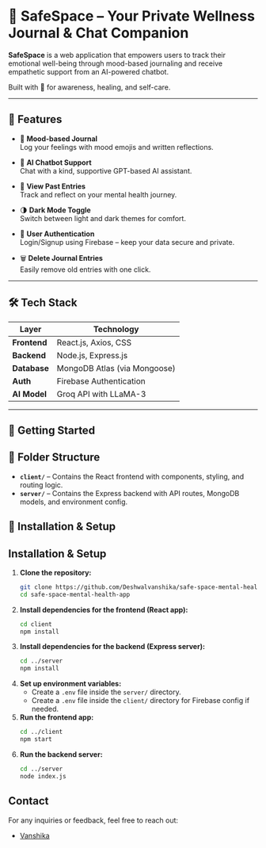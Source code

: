 # 🧠 SafeSpace – Your Private Wellness Journal & Chat Companion

**SafeSpace** is a web application that empowers users to track their emotional well-being through mood-based journaling and receive empathetic support from an AI-powered chatbot.

Built with 💙 for awareness, healing, and self-care.

---

## 🌟 Features

- 📓 **Mood-based Journal**  
  Log your feelings with mood emojis and written reflections.

- 🤖 **AI Chatbot Support**  
  Chat with a kind, supportive GPT-based AI assistant.

- 📅 **View Past Entries**  
  Track and reflect on your mental health journey.

- 🌗 **Dark Mode Toggle**  
  Switch between light and dark themes for comfort.

- 🔐 **User Authentication**  
  Login/Signup using Firebase – keep your data secure and private.

- 🗑️ **Delete Journal Entries**  
  Easily remove old entries with one click.

---

## 🛠️ Tech Stack

| Layer        | Technology                        |
|--------------|------------------------------------|
| **Frontend** | React.js, Axios, CSS               |
| **Backend**  | Node.js, Express.js                |
| **Database** | MongoDB Atlas (via Mongoose)       |
| **Auth**     | Firebase Authentication            |
| **AI Model** | Groq API with LLaMA-3              |

---

## 🚀 Getting Started

## 📁 Folder Structure

- **`client/`** – Contains the React frontend with components, styling, and routing logic.
- **`server/`** – Contains the Express backend with API routes, MongoDB models, and environment config.
## 🚀 Installation & Setup

## Installation & Setup
1. **Clone the repository:**
   ```bash
   git clone https://github.com/Deshwalvanshika/safe-space-mental-health-app.git
   cd safe-space-mental-health-app
   ```
2. **Install dependencies for the frontend (React app):**
   ```bash
   cd client
   npm install
   ```
3. **Install dependencies for the backend (Express server):**
   ```bash
   cd ../server
   npm install
   ```
4. **Set up environment variables:**
   - Create a `.env` file inside the `server/` directory.
   - Create a `.env` file inside the `client/` directory for Firebase config if needed.
5. **Run the frontend app:**
   ```bash
   cd ../client
   npm start
   ```
6. **Run the backend server:**
   ```bash
   cd ../server
   node index.js
   ```
## Contact
For any inquiries or feedback, feel free to reach out:
- [Vanshika](https://www.linkedin.com/in/vanshika-116616273/)
   


